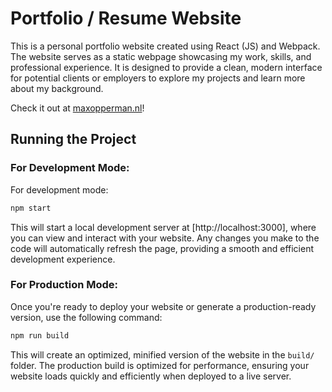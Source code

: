 # Portfolio / Resume Website

This is a personal portfolio website created using React (JS) and Webpack.
The website serves as a static webpage showcasing my work, skills, and professional experience.
It is designed to provide a clean, modern interface for potential clients or employers to explore my projects and learn more about my background.

Check it out at [maxopperman.nl](https://maxopperman.nl)!

## Running the Project

### For Development Mode:
For development mode:
```bash
npm start
```
This will start a local development server at [http://localhost:3000], where you can view and interact with your website.
Any changes you make to the code will automatically refresh the page, providing a smooth and efficient development experience.

### For Production Mode:
Once you're ready to deploy your website or generate a production-ready version, use the following command:
```bash
npm run build
```
This will create an optimized, minified version of the website in the `build/` folder.
The production build is optimized for performance, ensuring your website loads quickly and efficiently when deployed to a live server.
